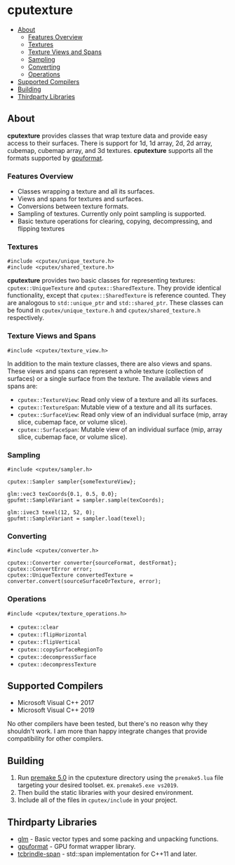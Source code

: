# cputexture

- [About](#about)
  - [Features Overview](#features-overview)
  - [Textures](#textures)
  - [Texture Views and Spans](#texture-views-and-spans)
  - [Sampling](#sampling)
  - [Converting](#converting)
  - [Operations](#operations)
- [Supported Compilers](#supported-compilers)
- [Building](#building)
- [Thirdparty Libraries](#thidparty-libraries)

## About

**cputexture** provides classes that wrap texture data and provide easy access to their surfaces. There is support for 1d, 1d array, 2d, 2d array, cubemap, cubemap array, and 3d textures. **cputexture** supports all the formats supported by [gpuformat](https://www.github.com/amc522/gpuformat).

### Features Overview

- Classes wrapping a texture and all its surfaces.
- Views and spans for textures and surfaces.
- Conversions between texture formats.
- Sampling of textures. Currently only point sampling is supported.
- Basic texture operations for clearing, copying, decompressing, and flipping textures

### Textures

```
#include <cputex/unique_texture.h>
#include <cputex/shared_texture.h>
```

**cputexture** provides two basic classes for representing textures: `cputex::UniqueTexture` and `cputex::SharedTexture`. They provide identical functionality, except that `cputex::SharedTexture` is reference counted. They are analogous to `std::unique_ptr` and `std::shared_ptr`. These classes can be found in `cputex/unique_texture.h` and `cputex/shared_texture.h` respectively.

### Texture Views and Spans

```
#include <cputex/texture_view.h>
```

In addition to the main texture classes, there are also views and spans. These views and spans can represent a whole texture (collection of surfaces) or a single surface from the texture. The available views and spans are:
  - `cputex::TextureView`: Read only view of a texture and all its surfaces.
  - `cputex::TextureSpan`: Mutable view of a texture and all its surfaces.
  - `cputex::SurfaceView`: Read only view of an individual surface (mip, array slice, cubemap face, or volume slice).
  - `cputex::SurfaceSpan`: Mutable view of an individual surface (mip, array slice, cubemap face, or volume slice).

### Sampling

```
#include <cputex/sampler.h>

cputex::Sampler sampler{someTextureView};

glm::vec3 texCoords{0.1, 0.5, 0.0};
gpufmt::SampleVariant = sampler.sample(texCoords);

glm::ivec3 texel(12, 52, 0);
gpufmt::SampleVariant = sampler.load(texel);
```

### Converting

```
#include <cputex/converter.h>

cputex::Converter converter{sourceFormat, destFormat};
cputex::ConvertError error;
cputex::UniqueTexture convertedTexture = converter.convert(sourceSurfaceOrTexture, error);
```

### Operations

```
#include <cputex/texture_operations.h>
```

- `cputex::clear`
- `cputex::flipHorizontal`
- `cputex::flipVertical`
- `cputex::copySurfaceRegionTo`
- `cputex::decompressSurface`
- `cputex::decompressTexture`


## Supported Compilers

- Microsoft Visual C++ 2017
- Microsoft Visual C++ 2019

No other compilers have been tested, but there's no reason why they shouldn't work. I am more than happy integrate changes that provide compatibility for other compilers.

## Building

  1. Run [premake 5.0](https://premake.github.io/) in the cputexture directory using the `premake5.lua` file targeting your desired toolset. ex. `premake5.exe vs2019`.
  2. Then build the static libraries with your desired environment.
  3. Include all of the files in `cputex/include` in your project.

## Thirdparty Libraries

- [glm](https://github.com/g-truc/glm) - Basic vector types and some packing and unpacking functions.
- [gpuformat](https://github.com/amc522/gpuformat) - GPU format wrapper library.
- [tcbrindle-span](https://github.com/tcbrindle/span) - std::span implementation for C++11 and later.